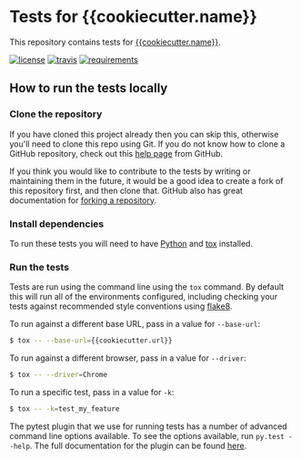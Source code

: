 # Tests for {{cookiecutter.name}}
This repository contains tests for [{{cookiecutter.name}}]({{cookiecutter.url}}).

[![license](https://img.shields.io/badge/license-MPL%202.0-blue.svg)](https://github.com/{{cookiecutter.github_username}}/{{cookiecutter.github_repository}}/blob/master/LICENSE)
[![travis](https://img.shields.io/travis/{{cookiecutter.github_username}}/{{cookiecutter.github_repository}}.svg?label=travis)](http://travis-ci.org/{{cookiecutter.github_username}}/{{cookiecutter.github_repository}}/)
[![requirements](https://img.shields.io/requires/github/{{cookiecutter.github_username}}/{{cookiecutter.github_repository}}.svg)](https://requires.io/github/{{cookiecutter.github_username}}/{{cookiecutter.github_repository}}/requirements/?branch=master)

## How to run the tests locally

### Clone the repository
If you have cloned this project already then you can skip this, otherwise you'll
need to clone this repo using Git. If you do not know how to clone a GitHub
repository, check out this [help page][git-clone] from GitHub.

If you think you would like to contribute to the tests by writing or maintaining
them in the future, it would be a good idea to create a fork of this repository
first, and then clone that. GitHub also has great documentation for
[forking a repository][git-fork].

### Install dependencies
To run these tests you will need to have [Python][python] and [tox][tox] installed.

### Run the tests
Tests are run using the command line using the `tox` command. By default this
will run all of the environments configured, including checking your tests against
recommended style conventions using [flake8][flake8].

To run against a different base URL, pass in a value for `--base-url`:

```bash
$ tox -- --base-url={{cookiecutter.url}}
```

To run against a different browser, pass in a value for `--driver`:

```bash
$ tox -- --driver=Chrome
```

To run a specific test, pass in a value for `-k`:

```bash
$ tox -- -k=test_my_feature
```

The pytest plugin that we use for running tests has a number of advanced
command line options available. To see the options available, run
`py.test --help`. The full documentation for the plugin can be found
[here][pytest-selenium].

[git-clone]: https://help.github.com/articles/cloning-a-repository/
[git-fork]: https://help.github.com/articles/fork-a-repo/
[python]: https://www.python.org/downloads/
[tox]: http://tox.readthedocs.io/en/latest/install.html
[flake8]: http://flake8.readthedocs.io/
[pytest-selenium]: http://pytest-selenium.readthedocs.org/
